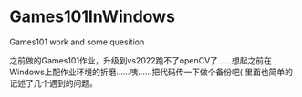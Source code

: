 # Games101InWindows

Games101 work and some quesition

之前做的Games101作业，升级到vs2022跑不了openCV了……想起之前在Windows上配作业环境的折磨……咦……把代码传一下做个备份吧(
里面也简单的记述了几个遇到的问题。
